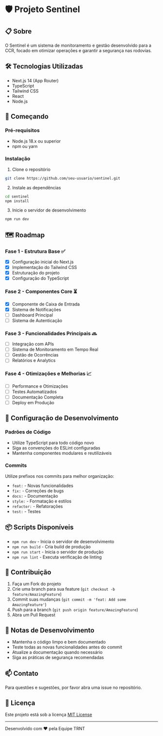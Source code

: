 # 🛡️ Projeto Sentinel

## 📋 Sobre
O Sentinel é um sistema de monitoramento e gestão desenvolvido para a CCR, focado em otimizar operações e garantir a segurança nas rodovias.

## 🛠️ Tecnologias Utilizadas
- Next.js 14 (App Router)
- TypeScript
- Tailwind CSS
- React
- Node.js

## 🚀 Começando

### Pré-requisitos
- Node.js 18.x ou superior
- npm ou yarn

### Instalação
1. Clone o repositório
```bash
git clone https://github.com/seu-usuario/sentinel.git
```

2. Instale as dependências
```bash
cd sentinel
npm install
```

3. Inicie o servidor de desenvolvimento
```bash
npm run dev
```

## 🗺️ Roadmap

### Fase 1 - Estrutura Base ✅
- [x] Configuração inicial do Next.js
- [x] Implementação do Tailwind CSS
- [x] Estruturação do projeto
- [x] Configuração do TypeScript

### Fase 2 - Componentes Core ⏳
- [x] Componente de Caixa de Entrada
- [x] Sistema de Notificações
- [ ] Dashboard Principal
- [ ] Sistema de Autenticação

### Fase 3 - Funcionalidades Principais 🔜
- [ ] Integração com APIs
- [ ] Sistema de Monitoramento em Tempo Real
- [ ] Gestão de Ocorrências
- [ ] Relatórios e Analytics

### Fase 4 - Otimizações e Melhorias 📈
- [ ] Performance e Otimizações
- [ ] Testes Automatizados
- [ ] Documentação Completa
- [ ] Deploy em Produção

## 🔧 Configuração de Desenvolvimento

### Padrões de Código
- Utilize TypeScript para todo código novo
- Siga as convenções do ESLint configuradas
- Mantenha componentes modulares e reutilizáveis

### Commits
Utilize prefixos nos commits para melhor organização:
- `feat:` - Novas funcionalidades
- `fix:` - Correções de bugs
- `docs:` - Documentação
- `style:` - Formatação e estilos
- `refactor:` - Refatorações
- `test:` - Testes

## 📦 Scripts Disponíveis
- `npm run dev` - Inicia o servidor de desenvolvimento
- `npm run build` - Cria build de produção
- `npm run start` - Inicia o servidor de produção
- `npm run lint` - Executa verificação de linting

## 🤝 Contribuição
1. Faça um Fork do projeto
2. Crie uma branch para sua feature (`git checkout -b feature/AmazingFeature`)
3. Commit suas mudanças (`git commit -m 'feat: Add some AmazingFeature'`)
4. Push para a branch (`git push origin feature/AmazingFeature`)
5. Abra um Pull Request

## 📝 Notas de Desenvolvimento
- Mantenha o código limpo e bem documentado
- Teste todas as novas funcionalidades antes do commit
- Atualize a documentação quando necessário
- Siga as práticas de segurança recomendadas

## 📫 Contato
Para questões e sugestões, por favor abra uma issue no repositório.

## 📄 Licença
Este projeto está sob a licença [MIT License](https://github.com/KadajoFiap/Sentinel/blob/main/LICENSE)

---
Desenvolvido com ❤️ pela Equipe TRNT
